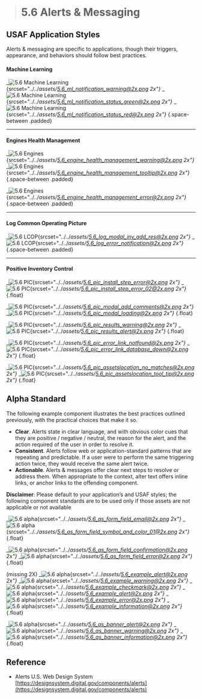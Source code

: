 > # **5.6** Alerts & Messaging

## USAF Application Styles

Alerts & messaging are specific to applications, though their triggers, appearance, and behaviors should follow 
best practices.

#### Machine Learning

_![5.6 Machine Learning](../_assets/5.6_ml_notification_warning.png){srcset="../../_assets/5.6_ml_notification_warning@2x.png 2x"}_
_![5.6 Machine Learning](../_assets/5.6_ml_notification_status_green.png){srcset="../../_assets/5.6_ml_notification_status_green@2x.png 2x"}_
_![5.6 Machine Learning](../_assets/5.6_ml_notification_status_red.png){srcset="../../_assets/5.6_ml_notification_status_red@2x.png 2x"}_
{.space-between .padded}


---

#### Engines Health Management

_![5.6 Engines](../_assets/5.6_engine_health_management_warning.png){srcset="../../_assets/5.6_engine_health_management_warning@2x.png 2x"}_
_![5.6 Engines](../_assets/5.6_engine_health_management_tooltip.png){srcset="../../_assets/5.6_engine_health_management_tooltip@2x.png 2x"}_
{.space-between .padded}

_![5.6 Engines](../_assets/5.6_engine_health_management_error.png){srcset="../../_assets/5.6_engine_health_management_error@2x.png 2x"}_
{.space-between .padded}

---

#### Log Common Operating Picture


_![5.6 LCOP](../_assets/5.6_log_modal_inv_add_res.png){srcset="../../_assets/5.6_log_modal_inv_add_res@2x.png 2x"}_
_![5.6 LCOP](../_assets/5.6_log_error_notification.png){srcset="../../_assets/5.6_log_error_notification@2x.png 2x"}_
{.space-between .padded}

---

#### Positive Inventory Control

_![5.6 PIC](../_assets/5.6_pic_install_step_error.png){srcset="../../_assets/5.6_pic_install_step_error@2x.png 2x"}_
_![5.6 PIC](../_assets/5.6_pic_install_step_error_02.png){srcset="../../_assets/5.6_pic_install_step_error_02@2x.png 2x"}_
{.float}

_![5.6 PIC](../_assets/5.6_pic_modal_add_comments.png){srcset="../../_assets/5.6_pic_modal_add_comments@2x.png 2x"}_
_![5.6 PIC](../_assets/5.6_pic_modal_loading.png){srcset="../../_assets/5.6_pic_modal_loading@2x.png 2x"}_
{.float}

_![5.6 PIC](../_assets/5.6_pic_results_warning.png){srcset="../../_assets/5.6_pic_results_warning@2x.png 2x"}_
_![5.6 PIC](../_assets/5.6_pic_results_alert.png){srcset="../../_assets/5.6_pic_results_alert@2x.png 2x"}_
{.float}

_![5.6 PIC](../_assets/5.6_pic_error_link_notfound.png){srcset="../../_assets/5.6_pic_error_link_notfound@2x.png 2x"}_
_![5.6 PIC](../_assets/5.6_pic_error_link_database_down.png){srcset="../../_assets/5.6_pic_error_link_database_down@2x.png 2x"}_
{.float}

_![5.6 PIC](../_assets/5.6_pic_assetslocation_no_matches.png){srcset="../../_assets/5.6_pic_assetslocation_no_matches@2x.png 2x"}_
_![5.6 PIC](../_assets/5.6_pic_assetslocation_tool_tip.png){srcset="../../_assets/5.6_pic_assetslocation_tool_tip@2x.png 2x"}_
{.float}





## Alpha Standard

The following example component illustrates the best practices outlined previously, with the practical choices that make it so.

- **Clear**. Alerts state in clear language, and with obvious color cues that they are positive / negative / neutral, the reason for the alert, and the action required of the user in order to resolve it.
- **Consistent**. Alerts follow web or application-standard patterns that are repeating and predictable. If a user were to perform the same triggering action twice, they would receive the same alert twice.
- **Actionable**. Alerts & messages offer clear next steps to resolve or address them. When appropriate to the context, alter text offers inline links, or anchor links to the offending component.

**Disclaimer**: Please default to your application’s and USAF styles; the following component standards are to be used only if those assets are not applicable or not available


_![5.6 alpha](../_assets/5.6_as_form_field_email.png){srcset="../../_assets/5.6_as_form_field_email@2x.png 2x"}_
_![5.6 alpha](../_assets/5.6_as_form_field_symbol_and_color_01.png){srcset="../../_assets/5.6_as_form_field_symbol_and_color_01@2x.png 2x"}_
{.float}

_![5.6 alpha](../_assets/5.6_as_form_field_confirmation.png){srcset="../../_assets/5.6_as_form_field_confirmation@2x.png 2x"}_
_![5.6 alpha](../_assets/5.6_as_form_field_error.png){srcset="../../_assets/5.6_as_form_field_error@2x.png 2x"}_
{.float}


(missing 2X)
_![5.6 alpha](../_assets/5.6_example_alert.png){srcset="../../_assets/5.6_example_alert@2x.png 2x"}_
_![5.6 alpha](../_assets/5.6_example_warning.png){srcset="../../_assets/5.6_example_warning@2x.png 2x"}_
_![5.6 alpha](../_assets/5.6_example_checkmark.png){srcset="../../_assets/5.6_example_checkmark@2x.png 2x"}_
_![5.6 alpha](../_assets/5.6_example_alert.png){srcset="../../_assets/5.6_example_alert@2x.png 2x"}_
_![5.6 alpha](../_assets/5.6_example_error.png){srcset="../../_assets/5.6_example_error@2x.png 2x"}_
_![5.6 alpha](../_assets/5.6_example_information.png){srcset="../../_assets/5.6_example_information@2x.png 2x"}_
{.float}

_![5.6 alpha](../_assets/5.6_as_banner_alert.png){srcset="../../_assets/5.6_as_banner_alert@2x.png 2x"}_
_![5.6 alpha](../_assets/5.6_as_banner_warning.png){srcset="../../_assets/5.6_as_banner_warning@2x.png 2x"}_
_![5.6 alpha](../_assets/5.6_as_banner_information.png){srcset="../../_assets/5.6_as_banner_information@2x.png 2x"}_
{.float}


## Reference

- Alerts U.S. Web Design System [https://designsystem.digital.gov/components/alerts](https://designsystem.digital.gov/components/alerts)